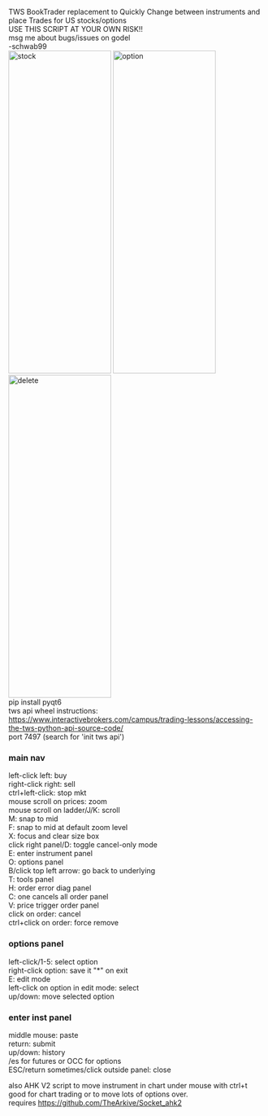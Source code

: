 TWS BookTrader replacement to Quickly Change between instruments and place Trades for US stocks/options  
USE THIS SCRIPT AT YOUR OWN RISK!!  
msg me about bugs/issues on godel  
-schwab99  
<img width="202" height="634" alt="stock" src="https://github.com/user-attachments/assets/95519f04-884a-48d9-bbda-3335fd873cb6" />
<img width="202" height="634" alt="option" src="https://github.com/user-attachments/assets/c0265deb-2212-4c71-a3dd-f8da32991589" />
<img width="202" height="634" alt="delete" src="https://github.com/user-attachments/assets/cf9c5935-6ebd-4970-86d6-d901627a9ee1" />  
pip install pyqt6  
tws api wheel instructions: https://www.interactivebrokers.com/campus/trading-lessons/accessing-the-tws-python-api-source-code/  
port 7497 (search for 'init tws api')

### main nav
left-click left: buy  
right-click right: sell  
ctrl+left-click: stop mkt  
mouse scroll on prices: zoom  
mouse scroll on ladder/J/K: scroll  
M: snap to mid  
F: snap to mid at default zoom level  
X: focus and clear size box  
click right panel/D: toggle cancel-only mode  
E: enter instrument panel  
O: options panel  
B/click top left arrow: go back to underlying  
T: tools panel  
H: order error diag panel  
C: one cancels all order panel  
V: price trigger order panel  
click on order: cancel  
ctrl+click on order: force remove

### options panel
left-click/1-5: select option  
right-click option: save it "*" on exit  
E: edit mode  
left-click on option in edit mode: select  
up/down: move selected option

### enter inst panel
middle mouse: paste  
return: submit  
up/down: history  
/es for futures or OCC for options  
ESC/return sometimes/click outside panel: close  

also AHK V2 script to move instrument in chart under mouse with ctrl+t  
good for chart trading or to move lots of options over.  
requires https://github.com/TheArkive/Socket_ahk2
